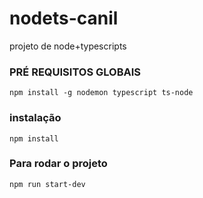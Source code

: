 # nodets-canil
projeto de node+typescripts
### PRÉ REQUISITOS GLOBAIS
`npm install -g nodemon typescript ts-node`

### instalação
`npm install`

### Para rodar o projeto
`npm run start-dev`
